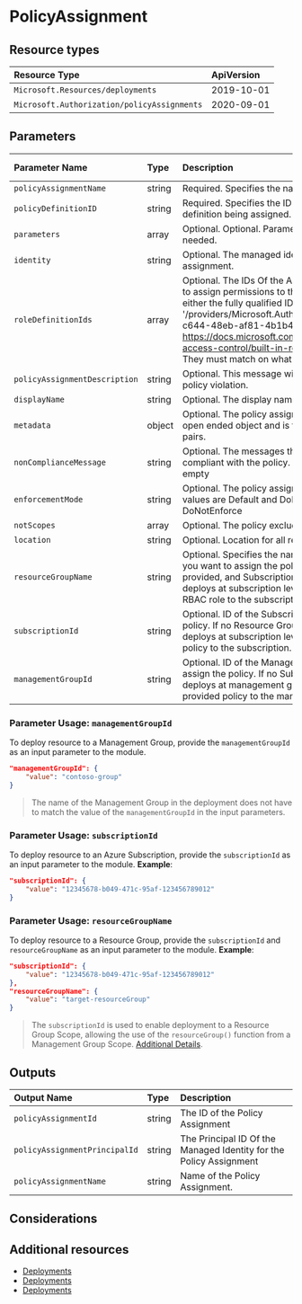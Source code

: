 # PolicyAssignment

## Resource types

|Resource Type|ApiVersion|
|:--|:--|
|`Microsoft.Resources/deployments`|2019-10-01|
|`Microsoft.Authorization/policyAssignments`|2020-09-01|

## Parameters

| Parameter Name | Type | Description | DefaultValue | Possible values |
| :-- | :-- | :-- | :-- | :-- |
| `policyAssignmentName` | string | Required. Specifies the name of the policy assignment. |  | |
| `policyDefinitionID` | string | Required. Specifies the ID of the policy definition or policy set definition being assigned. |  | |
| `parameters` | array | Optional. Optional. Parameters for the policy assignment if needed. |  | |
| `identity` | string | Optional. The managed identity associated with the policy assignment. |  | |
| `roleDefinitionIds` | array | Optional. The IDs Of the Azure Role Definition list that is used to assign permissions to the identity. You need to provide either the fully qualified ID in the following format: '/providers/Microsoft.Authorization/roleDefinitions/c2f4ef07-c644-48eb-af81-4b1b4947fb11'.. See https://docs.microsoft.com/en-us/azure/role-based-access-control/built-in-roles for the list IDs for built in Roles. They must match on what is on the policy definition |  | |
| `policyAssignmentDescription` | string | Optional. This message will be part of response in case of policy violation. |  | |
| `displayName` | string | Optional. The display name of the policy assignment. |  | |
| `metadata` | object | Optional. The policy assignment metadata. Metadata is an open ended object and is typically a collection of key value pairs. |  | |
| `nonComplianceMessage` | string | Optional. The messages that describe why a resource is non-compliant with the policy. If not provided will be replaced with empty |  | |
| `enforcementMode` | string | Optional. The policy assignment enforcement mode. Possible values are Default and DoNotEnforce. - Default or DoNotEnforce |  | |
| `notScopes` | array | Optional. The policy excluded scopes |  | |
| `location` | string | Optional. Location for all resources. |  | |
| `resourceGroupName` | string | Optional. Specifies the name of the resource group where you want to assign the policy. If no Resource Group name is provided, and Subscription ID is provided, the module deploys at subscription level, therefore assigns the provided RBAC role to the subscription. | | 
| `subscriptionId` | string | Optional. ID of the Subscription where you want to assign the policy. If no Resource Group name is provided, the module deploys at subscription level, therefore assigns the provided policy to the subscription. | | 
| `managementGroupId` | string | Optional. ID of the Management Group where you want to assign the policy. If no Subscription is provided, the module deploys at management group level, therefore assigns the provided policy to the management group. | | 


### Parameter Usage: `managementGroupId`

To deploy resource to a Management Group, provide the `managementGroupId` as an input parameter to the module.

```json
"managementGroupId": {
	"value": "contoso-group"
}
```

> The name of the Management Group in the deployment does not have to match the value of the `managementGroupId` in the input parameters. 

### Parameter Usage: `subscriptionId`

To deploy resource to an Azure Subscription, provide the `subscriptionId` as an input parameter to the module. **Example**:

```json
"subscriptionId": {
	"value": "12345678-b049-471c-95af-123456789012"
}
```

### Parameter Usage: `resourceGroupName`

To deploy resource to a Resource Group, provide the `subscriptionId` and `resourceGroupName` as an input parameter to the module. **Example**:

```json
"subscriptionId": {
	"value": "12345678-b049-471c-95af-123456789012"
},
"resourceGroupName": {
	"value": "target-resourceGroup"
}
```
> The `subscriptionId` is used to enable deployment to a Resource Group Scope, allowing the use of the `resourceGroup()` function from a Management Group Scope. [Additional Details](https://github.com/Azure/bicep/pull/1420).

## Outputs

| Output Name | Type | Description |
| :-- | :-- | :-- |
| `policyAssignmentId` | string | The ID of the Policy Assignment |
| `policyAssignmentPrincipalId` | string | The Principal ID Of the Managed Identity for the Policy Assignment |
| `policyAssignmentName` | string | Name of the Policy Assignment. |

## Considerations

## Additional resources

- [Deployments](https://docs.microsoft.com/en-us/azure/templates/Microsoft.Resources/2018-02-01/deployments)
- [Deployments](https://docs.microsoft.com/en-us/azure/templates/Microsoft.Resources/2019-10-01/deployments)
- [Deployments](https://docs.microsoft.com/en-us/azure/templates/Microsoft.Resources/2019-10-01/deployments)
